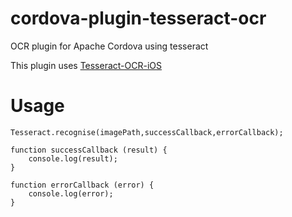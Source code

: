 # cordova-plugin-tesseract-ocr

OCR plugin for Apache Cordova using tesseract 

This plugin uses [Tesseract-OCR-iOS](https://github.com/gali8/Tesseract-OCR-iOS)

Usage
=====

```
Tesseract.recognise(imagePath,successCallback,errorCallback);

function successCallback (result) {
    console.log(result);
}
        
function errorCallback (error) {
    console.log(error);
}
```
